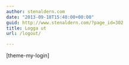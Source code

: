```yaml
---
author: stenaldern.com
date: "2013-09-18T15:40:00+00:00"
guid: http://www.stenaldern.com/?page_id=302
title: Logga ut
url: /logout/

---
```

\[theme-my-login\]
